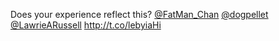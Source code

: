 Does your experience reflect this? <a href="http://twitter.com/FatMan_Chan">@FatMan_Chan</a> <a href="http://twitter.com/dogpellet">@dogpellet</a> <a href="http://twitter.com/LawrieARussell">@LawrieARussell</a>  <a href="http://t.co/lebyiaHi">http://t.co/lebyiaHi</a>